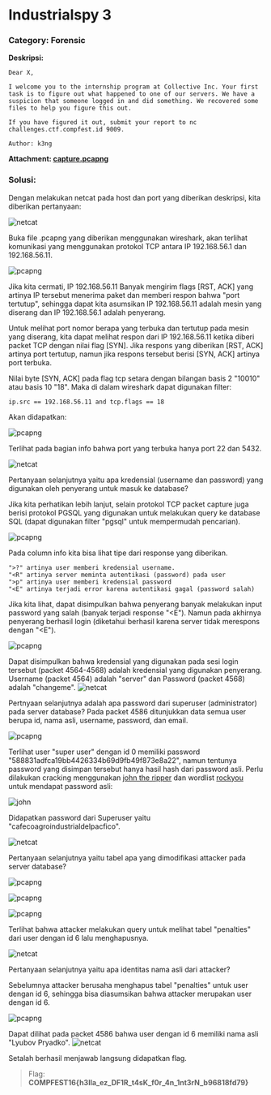 # Industrialspy 3
### Category: Forensic

**Deskripsi:**
```
Dear X,

I welcome you to the internship program at Collective Inc. Your first task is to figure out what happened to one of our servers. We have a suspicion that someone logged in and did something. We recovered some files to help you figure this out.

If you have figured it out, submit your report to nc challenges.ctf.compfest.id 9009.

Author: k3ng
```

**Attachment: [capture.pcapng](https://github.com/FieryBanana101/COMPFEST-16_TeamBaruBelajarCTF/blob/main/Qualification/Industrialspy%203/capture.pcapng)**

### Solusi:

Dengan melakukan netcat pada host dan port yang diberikan deskripsi, kita diberikan pertanyaan:

![netcat](https://github.com/FieryBanana101/COMPFEST-16_TeamBaruBelajarCTF/blob/main/asset/Screenshot%202024-09-01%20161859.png)

Buka file .pcapng yang diberikan menggunakan wireshark, akan terlihat komunikasi yang menggunakan protokol TCP antara IP 192.168.56.1 dan 192.168.56.11. 

![pcapng](https://github.com/FieryBanana101/COMPFEST-16_TeamBaruBelajarCTF/blob/main/asset/Screenshot%202024-09-02%20005315.png)

Jika kita cermati, IP 192.168.56.11 Banyak mengirim flags [RST, ACK] yang artinya IP tersebut menerima paket dan memberi respon bahwa "port tertutup", sehingga dapat kita asumsikan IP 192.168.56.11 adalah mesin yang diserang dan IP 192.168.56.1 adalah penyerang.

Untuk melihat port nomor berapa yang terbuka dan tertutup pada mesin yang diserang, kita dapat melihat respon dari IP 192.168.56.11 ketika diberi packet TCP dengan nilai flag [SYN]. Jika respons yang diberikan [RST, ACK] artinya port tertutup, namun jika respons tersebut berisi [SYN, ACK] artinya port terbuka.

Nilai byte [SYN, ACK] pada flag tcp setara dengan bilangan basis 2 "10010" atau basis 10 "18". Maka di dalam wireshark dapat digunakan filter:
```
ip.src == 192.168.56.11 and tcp.flags == 18
```

Akan didapatkan:

![pcapng](https://github.com/FieryBanana101/COMPFEST-16_TeamBaruBelajarCTF/blob/main/asset/Screenshot%202024-09-02%20013050.png)

Terlihat pada bagian info bahwa port yang terbuka hanya port 22 dan 5432.

![netcat](https://github.com/FieryBanana101/COMPFEST-16_TeamBaruBelajarCTF/blob/main/asset/Screenshot%202024-09-01%20161916.png)

Pertanyaan selanjutnya yaitu apa kredensial (username dan password) yang digunakan oleh penyerang untuk masuk ke database?

Jika kita perhatikan lebih lanjut, selain protokol TCP packet capture juga berisi protokol PGSQL yang digunakan untuk melakukan query ke database SQL (dapat digunakan filter "pgsql" untuk mempermudah pencarian).

![pcapng](https://github.com/FieryBanana101/COMPFEST-16_TeamBaruBelajarCTF/blob/main/asset/Screenshot%202024-09-02%20010231.png)

Pada column info kita bisa lihat tipe dari response yang diberikan. 
```
">?" artinya user memberi kredensial username.
"<R" artinya server meminta autentikasi (password) pada user
">p" artinya user memberi kredensial password
"<E" artinya terjadi error karena autentikasi gagal (password salah)
```

Jika kita lihat, dapat disimpulkan bahwa penyerang banyak melakukan input password yang salah (banyak terjadi response "<E"). Namun pada akhirnya penyerang berhasil login (diketahui berhasil karena server tidak merespons dengan "<E").

![pcapng](https://github.com/FieryBanana101/COMPFEST-16_TeamBaruBelajarCTF/blob/main/asset/Screenshot%202024-09-02%20010832.png)

Dapat disimpulkan bahwa kredensial yang digunakan pada sesi login tersebut (packet 4564-4568) adalah kredensial yang digunakan penyerang. Username (packet 4564) adalah "server" dan Password (packet 4568) adalah "changeme".
![netcat](https://github.com/FieryBanana101/COMPFEST-16_TeamBaruBelajarCTF/blob/main/asset/Screenshot%202024-09-01%20161935.png)

Pertnyaan selanjutnya adalah apa password dari superuser (administrator) pada server database? Pada packet 4586 ditunjukkan data semua user berupa id, nama asli, username, password, dan email. 

![pcapng](https://github.com/FieryBanana101/COMPFEST-16_TeamBaruBelajarCTF/blob/main/asset/Screenshot%202024-09-02%20011332.png)

Terlihat user "super user" dengan id 0 memiliki password "588831adfca19bb4426334b69d9fb49f873e8a22", namun tentunya password yang disimpan tersebut hanya hasil hash dari password asli. Perlu dilakukan cracking menggunakan [john the ripper](https://www.freecodecamp.org/news/crack-passwords-using-john-the-ripper-pentesting-tutorial/) dan wordlist [rockyou](https://github.com/brannondorsey/naive-hashcat/releases/download/data/rockyou.txt) untuk mendapat password asli:

![john](https://github.com/FieryBanana101/COMPFEST-16_TeamBaruBelajarCTF/blob/main/asset/Screenshot%202024-09-02%20015111.png)

Didapatkan password dari Superuser yaitu "cafecoagroindustrialdelpacfico".

![netcat](https://github.com/FieryBanana101/COMPFEST-16_TeamBaruBelajarCTF/blob/main/asset/Screenshot%202024-09-01%20161955.png)

Pertanyaan selanjutnya yaitu tabel apa yang dimodifikasi attacker pada server database?

![pcapng](https://github.com/FieryBanana101/COMPFEST-16_TeamBaruBelajarCTF/blob/main/asset/Screenshot%202024-09-02%20012028.png)

![pcapng](https://github.com/FieryBanana101/COMPFEST-16_TeamBaruBelajarCTF/blob/main/asset/Screenshot%202024-09-02%20012046.png)

![pcapng](https://github.com/FieryBanana101/COMPFEST-16_TeamBaruBelajarCTF/blob/main/asset/Screenshot%202024-09-02%20012105.png)

Terlihat bahwa attacker melakukan query untuk melihat tabel "penalties" dari user dengan id 6 lalu menghapusnya.

![netcat](https://github.com/FieryBanana101/COMPFEST-16_TeamBaruBelajarCTF/blob/main/asset/Screenshot%202024-09-01%20162013.png)

Pertanyaan selanjutnya yaitu apa identitas nama asli dari attacker? 

Sebelumnya attacker berusaha menghapus tabel "penalties" untuk user dengan id 6, sehingga bisa diasumsikan bahwa attacker merupakan user dengan id 6. 

![pcapng](https://github.com/FieryBanana101/COMPFEST-16_TeamBaruBelajarCTF/blob/main/asset/Screenshot%202024-09-02%20012738.png)

Dapat dilihat pada packet 4586 bahwa user dengan id 6 memiliki nama asli "Lyubov Pryadko".
![netcat](https://github.com/FieryBanana101/COMPFEST-16_TeamBaruBelajarCTF/blob/main/asset/Screenshot%202024-09-01%20162027.png)

Setalah berhasil menjawab langsung didapatkan flag.

> Flag: **COMPFEST16{h3lla_ez_DF1R_t4sK_f0r_4n_1nt3rN_b96818fd79}**

